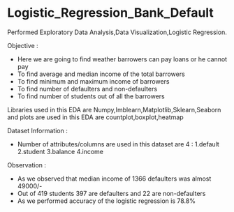# Logistic_Regression_Bank_Default
Performed Exploratory Data Analysis,Data Visualization,Logistic Regression.

Objective :

* Here we are going to find weather barrowers can pay loans or he cannot pay
* To find average and median income of the total barrowers
* To find minimum and maximum income of barrowers
* To find number of defaulters and non-defaulters
* To find number of students out of all the barrowers

Libraries used in this EDA are Numpy,Imblearn,Matplotlib,Sklearn,Seaborn and plots are used in this EDA are countplot,boxplot,heatmap


Dataset Information :

* Number of attributes/columns are used in this dataset are 4 :
  1.default
  2.student
  3.balance
  4.income

Observation :

* As we observed that median income of 1366 defaulters was almost 49000/-
* Out of 419 students 397 are defaulters and 22 are non-defaulters
* As we performed accuracy of the logistic regression is 78.8%  
	      	
